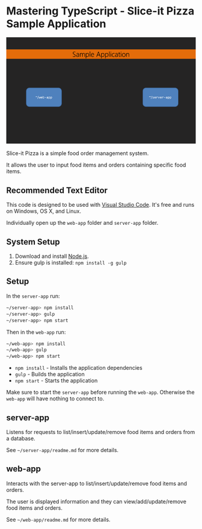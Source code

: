 # Mastering TypeScript - Slice-it Pizza Sample Application

![Overview](overview.png)

Slice-it Pizza is a simple food order management system.

It allows the user to input food items and orders containing specific food items.

## Recommended Text Editor

This code is designed to be used with [Visual Studio Code](https://code.visualstudio.com/). It's free and runs on Windows, OS X, and Linux.

Individually open up the `web-app` folder and `server-app` folder.

## System Setup

1. Download and install [Node.js](https://nodejs.org/en/).
2. Ensure gulp is installed: `npm install -g gulp`

## Setup

In the `server-app` run:

```bash
~/server-app> npm install
~/server-app> gulp
~/server-app> npm start
```

Then in the `web-app` run:

```bash
~/web-app> npm install
~/web-app> gulp
~/web-app> npm start
```

* `npm install` - Installs the application dependencies
* `gulp` - Builds the application
* `npm start` - Starts the application

Make sure to start the `server-app` before running the `web-app`. Otherwise the `web-app` will have nothing to connect to.

## server-app

Listens for requests to list/insert/update/remove food items and orders from a database.

See `~/server-app/readme.md` for more details.

## web-app

Interacts with the server-app to list/insert/update/remove food items and orders.

The user is displayed information and they can view/add/update/remove food items and orders.

See `~/web-app/readme.md` for more details.
